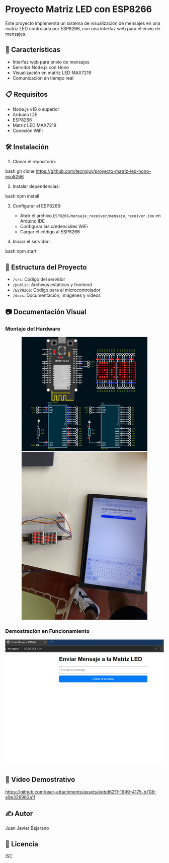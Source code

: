 # Proyecto Matriz LED con ESP8266

Este proyecto implementa un sistema de visualización de mensajes en una matriz LED controlada por ESP8266, con una interfaz web para el envío de mensajes.

## 🚀 Características

- Interfaz web para envío de mensajes
- Servidor Node.js con Hono
- Visualización en matriz LED MAX7219
- Comunicación en tiempo real

## 📋 Requisitos

- Node.js v18 o superior
- Arduino IDE
- ESP8266
- Matriz LED MAX7219
- Conexión WiFi

## 🛠️ Instalación

1. Clonar el repositorio:

bash
git clone https://github.com/tecnojuy/proyecto-matriz-led-hono-esp8266

2. Instalar dependencias:

bash
npm install

3. Configurar el ESP8266:
   - Abrir el archivo `ESP8266/mensaje_receiver/mensaje_receiver.ino` en Arduino IDE
   - Configurar las credenciales WiFi
   - Cargar el código al ESP8266

4. Iniciar el servidor:

bash
npm start

## 📁 Estructura del Proyecto

- `/src`: Código del servidor
- `/public`: Archivos estáticos y frontend
- `/ESP8266`: Código para el microcontrolador
- `/docs`: Documentación, imágenes y videos

## 📷 Documentación Visual

### Montaje del Hardware
<div align="center">
  <img src="./docs/images/simulacion-proteus.jpg" width="400" alt="Simulación del Proyecto">
  <img src="./docs/images/IMG_2044.jpg" width="400" alt="Montaje del Proyecto">
</div>

### Demostración en Funcionamiento
<div align="center">
  <img src="./docs/images/envio-matriz-web.jpg" width="600" alt="Demostración">
</div>

## 🎥 Video Demostrativo




https://github.com/user-attachments/assets/eebd62f1-1649-4175-b708-e9e326963a1f







## ✍️ Autor

Juan Javier Bejarano

## 📄 Licencia

ISC
